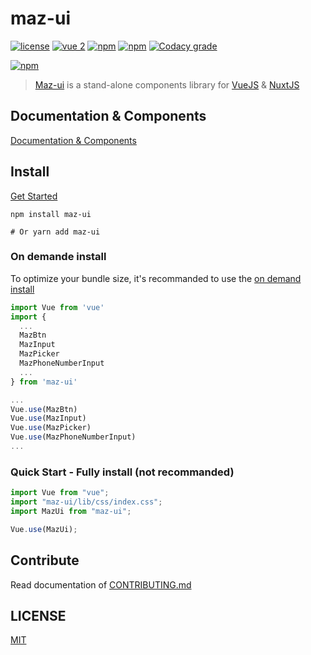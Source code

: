 # maz-ui

[![license](https://img.shields.io/github/license/LouisMazel/maz-ui.svg?style=flat-square)](https://github.com/LouisMazel/maz-ui/blob/master/LICENSE)
[![vue 2](https://img.shields.io/badge/vue-2-42b983.svg?style=flat-square)](https://vuejs.org)
[![npm](https://img.shields.io/npm/v/maz-ui.svg?style=flat-square)](https://www.npmjs.com/package/maz-ui)
[![npm](https://img.shields.io/npm/dt/maz-ui.svg?style=flat-square)](https://www.npmjs.com/package/maz-ui)
[![Codacy grade](https://img.shields.io/codacy/grade/3d15a7c11bfe47c69a2aed93cc67cc29.svg?style=flat-square)](https://www.codacy.com/app/LouisMazel/maz-ui)

[![npm](https://nodei.co/npm/maz-ui.png?downloads=true&downloadRank=true&stars=true)](https://www.npmjs.com/package/maz-ui)

> [Maz-ui](https://louismazel.github.io/maz-ui/) is a stand-alone components library for [VueJS](https://vuejs.org) & [NuxtJS](https://nuxtjs.org/)

## Documentation & Components

[Documentation & Components](https://louismazel.github.io/maz-ui/)

## Install

[Get Started](https://louismazel.github.io/maz-ui/documentation/get-started)

```shell
npm install maz-ui

# Or yarn add maz-ui
```

### On demande install

To optimize your bundle size, it's recommanded to use the [on demand install](https://louismazel.github.io/maz-ui/documentation/get-started)

```javascript
import Vue from 'vue'
import {
  ...
  MazBtn
  MazInput
  MazPicker
  MazPhoneNumberInput
  ...
} from 'maz-ui'

...
Vue.use(MazBtn)
Vue.use(MazInput)
Vue.use(MazPicker)
Vue.use(MazPhoneNumberInput)
...
```

### Quick Start - Fully install (not recommanded)

```javascript
import Vue from "vue";
import "maz-ui/lib/css/index.css";
import MazUi from "maz-ui";

Vue.use(MazUi);
```

## Contribute

Read documentation of [CONTRIBUTING.md](./.github/CONTRIBUTING.md)

## LICENSE

[MIT](LICENSE)
